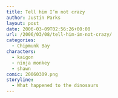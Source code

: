 ```yaml
---
title: Tell him I’m not crazy
author: Justin Parks
layout: post
date: 2006-03-09T02:56:26+00:00
url: /2006/03/08/tell-him-im-not-crazy/
categories:
  - Chipmunk Bay
characters:
  - kaigon
  - ninja monkey
  - shawn
comic: 20060309.png 
storyline:
  - What happened to the dinosaurs
---
```

